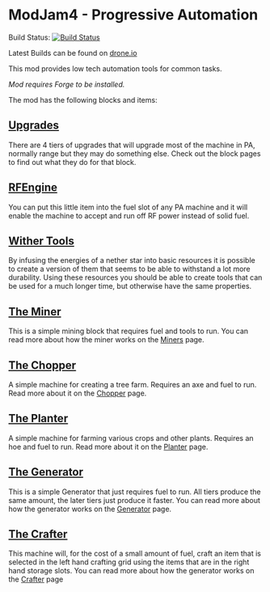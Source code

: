 ModJam4 - Progressive Automation
======

Build Status: 
[![Build Status](https://drone.io/github.com/Vanhal/ModJam/status.png)](https://drone.io/github.com/Vanhal/ModJam/latest)

Latest Builds can be found on <a href="https://drone.io/github.com/Vanhal/ModJam/files">drone.io</a>

This mod provides low tech automation tools for common tasks.

_Mod requires Forge to be installed._

The mod has the following blocks and items:

## [Upgrades](../../wiki/Upgrades)
There are 4 tiers of upgrades that will upgrade most of the machine in PA, normally range but they may do something else. Check out the block pages to find out what they do for that block.

## [RFEngine](../../wiki/RFEngine)
You can put this little item into the fuel slot of any PA machine and it will enable the machine to accept and run off RF power instead of solid fuel.

## [Wither Tools](../../wiki/WitherTools)
By infusing the energies of a nether star into basic resources it is possible to create a version of them that seems to be able to withstand a lot more durability. Using these resources you should be able to create tools that can be used for a much longer time, but otherwise have the same properties.

## [The Miner](../../wiki/Miner)
This is a simple mining block that requires fuel and tools to run.
You can read more about how the miner works on the [Miners](../../wiki/Miner) page.

## [The Chopper](../../wiki/Chopper)
A simple machine for creating a tree farm. Requires an axe and fuel to run.
Read more about it on the [Chopper](../../wiki/Chopper) page.

## [The Planter](../../wiki/Planter)
A simple machine for farming various crops and other plants. Requires an hoe and fuel to run.
Read more about it on the [Planter](../../wiki/Planter) page.

## [The Generator](../../wiki/Generator)
This is a simple Generator that just requires fuel to run. All tiers produce the same amount, the later tiers just produce it faster.
You can read more about how the generator works on the [Generator](../../wiki/Generator) page.

## [The Crafter](../../wiki/Crafter)
This machine will, for the cost of a small amount of fuel, craft an item that is selected in the left hand crafting grid using the items that are in the right hand storage slots.
You can read more about how the generator works on the [Crafter](../../wiki/Crafter) page
